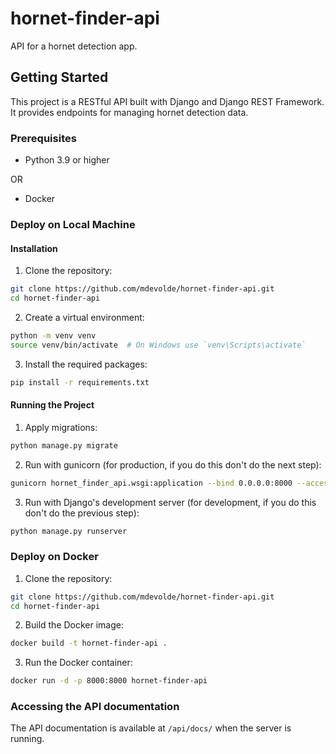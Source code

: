 # hornet-finder-api
API for a hornet detection app.

## Getting Started
This project is a RESTful API built with Django and Django REST Framework. It provides endpoints for managing hornet detection data.

### Prerequisites
- Python 3.9 or higher

OR

- Docker

### Deploy on Local Machine

#### Installation

1. Clone the repository:
```bash
git clone https://github.com/mdevolde/hornet-finder-api.git
cd hornet-finder-api
```

2. Create a virtual environment:
```bash
python -m venv venv
source venv/bin/activate  # On Windows use `venv\Scripts\activate`
```

3. Install the required packages:
```bash
pip install -r requirements.txt
```

#### Running the Project

1. Apply migrations:
```bash
python manage.py migrate
```

2. Run with gunicorn (for production, if you do this don't do the next step):
```bash
gunicorn hornet_finder_api.wsgi:application --bind 0.0.0.0:8000 --access-logfile -
```

3. Run with Django's development server (for development, if you do this don't do the previous step):
```bash
python manage.py runserver
```

### Deploy on Docker

1. Clone the repository:
```bash
git clone https://github.com/mdevolde/hornet-finder-api.git
cd hornet-finder-api
```

2. Build the Docker image:
```bash
docker build -t hornet-finder-api .
```

3. Run the Docker container:
```bash
docker run -d -p 8000:8000 hornet-finder-api
```

### Accessing the API documentation
The API documentation is available at `/api/docs/` when the server is running.
